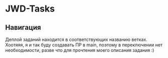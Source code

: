 # JWD-Tasks

## Навигация

Деплой заданий находится в соответствующих названию ветках. Хоотяяя, я и так буду создавать ПР в main, поэтому в переключении нет необходимости, разве что для прочтения моего описания задания :)
